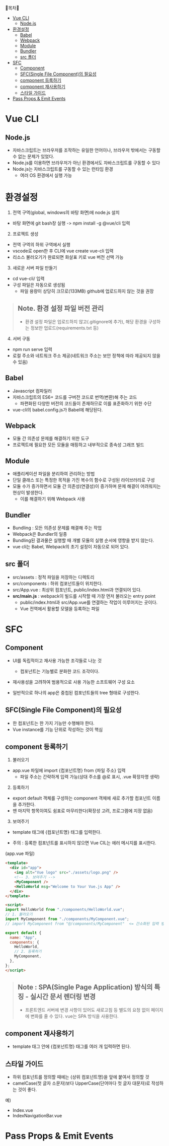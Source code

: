 🔔목차🔔

- [Vue CLI](#vue-cli)
  - [Node.js](#nodejs)
- [환경설정](#환경설정)
  - [Babel](#babel)
  - [Webpack](#webpack)
  - [Module](#module)
  - [Bundler](#bundler)
  - [src 폴더](#src-폴더)
- [SFC](#sfc)
  - [Component](#component)
  - [SFC(Single File Component)의 필요성](#sfcsingle-file-component의-필요성)
  - [component 등록하기](#component-등록하기)
  - [component 재사용하기](#component-재사용하기)
  - [스타일 가이드](#스타일-가이드)
- [Pass Props & Emit Events](#pass-props--emit-events)

# Vue CLI

## Node.js

- 자바스크립트는 브라우저를 조작하는 유일한 언어이나, 브라우저 밖에서는 구동할 수 없는 문제가 있었다.
- Node.js를 이용하면 브라우저가 아닌 환경에서도 자바스크립트를 구동할 수 있다
- Node.js는 자바스크립트를 구동할 수 있는 런타임 환경
  - 여러 OS 환경에서 실행 가능

# 환경설정

1. 전역 구역(global, windows의 바탕 화면)에 node.js 설치

- 바탕 화면에 git bash창 실행 -> npm install -g @vue/cli 입력

2. 프로젝트 생성

- 전역 구역의 하위 구역에서 실행
- vscode로 open한 후 CLI에 vue create vue-cli 입력
- 리소스 불러오기가 완료되면 화살표 키로 vue 버전 선택 가능

3. 새로운 서버 파일 만들기

- cd vue-cli/ 입력
- 구성 파일은 자동으로 생성됨
  - 파일 용량이 상당히 크므로(133MB) github에 업로드하지 않는 것을 권장

> ## Note. 환경 설정 파일 버전 관리
> - 환경 설정 파일은 업로드하지 않고(.gitignore에 추가), 해당 환경을 구성하는 정보만 업로드(requirements.txt 등)

4. 서버 구동

- npm run serve 입력
- 로컬 주소와 네트워크 주소 제공(네트워크 주소는 보안 정책에 따라 제공되지 않을 수 있음) 

## Babel

- Javascript 컴파일러
- 자바스크립트의 ES6+ 코드를 구버전 코드로 번역(변환)해 주는 코드
  - 파편화된 다양한 버전의 코드들이 존재하므로 이를 표준화하기 위한 수단
- vue-cli의 babel.config.js가 Babel에 해당된다.

## Webpack

- 모듈 간 의존성 문제를 해결하기 위한 도구
- 프로젝트에 필요한 모든 모듈을 매핑하고 내부적으로 종속성 그래프 빌드

## Module

- 애플리케이션 파일을 분리하여 관리하는 방법
- 단일 클래스 또는 특정한 목적을 가진 복수의 함수로 구성된 라이브러리로 구성
- 모듈 수가 증가하면서 모듈 간 의존성(연결성)이 증가하며 문제 해결이 어려워지는 현상이 발생한다.
  - 이를 해결하기 위해 Webpack 사용

## Bundler

- Bundling : 모든 의존성 문제를 해결해 주는 작업
- Webpack은 Bundler의 일종
- Bundling된 결과물은 실행할 때 개별 모듈의 실행 순서에 영향을 받지 않는다.
- vue cli는 Babel, Webpack의 초기 설정이 자동으로 되어 있다.

## src 폴더

- src/assets : 정적 파일을 저장하는 디렉토리
- src/components : 하위 컴포넌트들이 위치한다.
- src/App.vue : 최상위 컴포넌트, public/index.html과 연결되어 있다.
- **src/main.js** : webpack이 빌드를 시작할 때 가장 먼저 불러오는 entry point
  - public/index.html과 src/App.vue를 연결하는 작업이 이루어지는 곳이다.
  - Vue 전역에서 활용할 모델을 등록하는 파일

# SFC

## Component

- UI를 독립적이고 재사용 가능한 조각들로 나눈 것
  - 컴포넌트는 기능별로 분화한 코드 조각이다.

- 재사용성을 고려하여 범용적으로 사용 가능한 소프트웨어 구성 요소
- 일반적으로 하나의 app은 중첩된 컴포넌트들의 tree 형태로 구성한다.

## SFC(Single File Component)의 필요성

- 한 컴포넌트는 한 가지 기능만 수행해야 한다.
- Vue instance를 기능 단위로 작성하는 것이 핵심

## component 등록하기

1. 불러오기

- app.vue 파일에 import {컴포넌트명} from {파일 주소} 입력
  - 파일 주소는 간략하게 입력 가능(상대 주소를 @로 표시, .vue 확장자명 생략)

2. 등록하기

- export default 객체를 구성하는 component 객체에 새로 추가할 컴포넌트 이름을 추가한다.
- 맨 마지막 항목이여도 쉼표로 마무리한다(확장성 고려, 프로그램에 지장 없음)

3. 보여주기

- template 태그에 {컴포넌트명} 태그를 입력한다.

- 주의 : 등록한 컴포넌트를 표시하지 않으면 Vue CIL는 에러 메시지를 표시한다.

(app.vue 파일)

```html
<template>
  <div id="app">
    <img alt="Vue logo" src="./assets/logo.png" />
    <!-- 3. 보여주기 -->
    <MyComponent />
    <HelloWorld msg="Welcome to Your Vue.js App" />
  </div>
</template>

<script>
import HelloWorld from "./components/HelloWorld.vue";
// 1. 불러오기
import MyComponent from "./components/MyComponent.vue";
// import MyComponent from "@/components/MyComponent"  <= 간소화된 입력 방식

export default {
  name: "App",
  components: {
    HelloWorld,
    // 2. 등록하기
    MyComponent,
  },
};
</script>
```

> ## Note : SPA(Single Page Application) 방식의 특징 - 실시간 문서 렌더링 변경
> - 프론트엔드 서버에 변경 사항이 있어도 새로고침 등 별도의 요청 없이 페이지에 변화를 줄 수 있다.
> vue는 SPA 방식을 사용한다. 

## component 재사용하기

- template 태그 안에 {컴포넌트명} 태그를 여러 개 입력하면 된다.

## 스타일 가이드

- 하위 컴포넌트를 정의할 때에는 {상위 컴포넌트명}을 앞에 붙여서 정의할 것
- camelCase(첫 글자 소문자)보다 UpperCase(단어마다 첫 글자 대문자)로 작성하는 것이 좋다.

예)

- Index.vue
- IndexNavigationBar.vue

# Pass Props & Emit Events